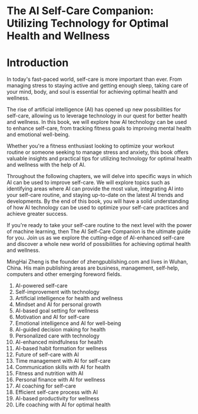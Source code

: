 # The AI Self-Care Companion: Utilizing Technology for Optimal Health and Wellness

# Introduction

In today's fast-paced world, self-care is more important than ever. From managing stress to staying active and getting enough sleep, taking care of your mind, body, and soul is essential for achieving optimal health and wellness.

The rise of artificial intelligence (AI) has opened up new possibilities for self-care, allowing us to leverage technology in our quest for better health and wellness. In this book, we will explore how AI technology can be used to enhance self-care, from tracking fitness goals to improving mental health and emotional well-being.

Whether you're a fitness enthusiast looking to optimize your workout routine or someone seeking to manage stress and anxiety, this book offers valuable insights and practical tips for utilizing technology for optimal health and wellness with the help of AI.

Throughout the following chapters, we will delve into specific ways in which AI can be used to improve self-care. We will explore topics such as identifying areas where AI can provide the most value, integrating AI into your self-care routine, and staying up-to-date on the latest AI trends and developments. By the end of this book, you will have a solid understanding of how AI technology can be used to optimize your self-care practices and achieve greater success.

If you're ready to take your self-care routine to the next level with the power of machine learning, then The AI Self-Care Companion is the ultimate guide for you. Join us as we explore the cutting-edge of AI-enhanced self-care and discover a whole new world of possibilities for achieving optimal health and wellness.

MingHai Zheng is the founder of zhengpublishing.com and lives in Wuhan, China. His main publishing areas are business, management, self-help, computers and other emerging foreword fields.



1. AI-powered self-care
2. Self-improvement with technology
3. Artificial intelligence for health and wellness
4. Mindset and AI for personal growth
5. AI-based goal setting for wellness
6. Motivation and AI for self-care
7. Emotional intelligence and AI for well-being
8. AI-guided decision making for health
9. Personalized care with technology
10. AI-enhanced mindfulness for health
11. AI-based habit formation for wellness
12. Future of self-care with AI
13. Time management with AI for self-care
14. Communication skills with AI for health
15. Fitness and nutrition with AI
16. Personal finance with AI for wellness
17. AI coaching for self-care
18. Efficient self-care process with AI
19. AI-based productivity for wellness
20. Life coaching with AI for optimal health

